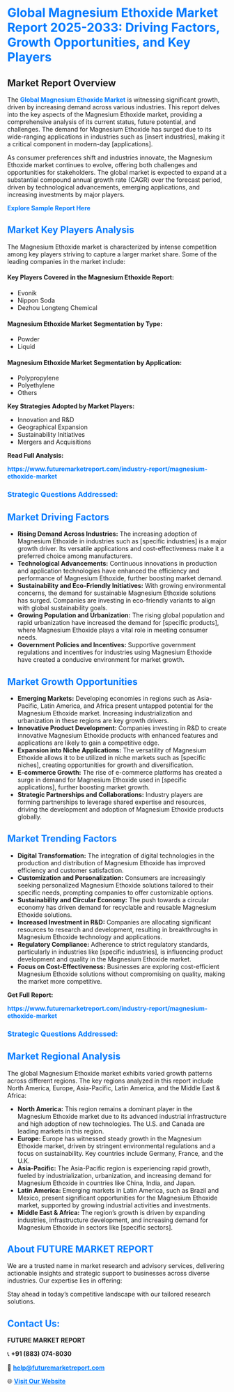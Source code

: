 <h1 style="color: #007BFF;">Global Magnesium Ethoxide Market Report 2025-2033: Driving Factors, Growth Opportunities, and Key Players</h1>

<section id="overview">
<h2>Market Report Overview</h2>
<p>The <a href="https://www.futuremarketreport.com/industry-report/magnesium-ethoxide-market" style="color: #007BFF; text-decoration: none;"><strong>Global Magnesium Ethoxide Market</strong></a> is witnessing significant growth, driven by increasing demand across various industries. This report delves into the key aspects of the Magnesium Ethoxide market, providing a comprehensive analysis of its current status, future potential, and challenges. The demand for Magnesium Ethoxide has surged due to its wide-ranging applications in industries such as [insert industries], making it a critical component in modern-day [applications].</p>
<p>As consumer preferences shift and industries innovate, the Magnesium Ethoxide market continues to evolve, offering both challenges and opportunities for stakeholders. The global market is expected to expand at a substantial compound annual growth rate (CAGR) over the forecast period, driven by technological advancements, emerging applications, and increasing investments by major players.</p>
</section>

<section id="overview">
<p><a href="https://www.futuremarketreport.com/request-sample/reportId=57114" style="color: #007BFF; text-decoration: none;"><strong>Explore Sample Report Here</strong></a></p>
</section>

<section id="key-players">
<h2 style="color: #007BFF;">Market Key Players Analysis</h2>
<p>The Magnesium Ethoxide market is characterized by intense competition among key players striving to capture a larger market share. Some of the leading companies in the market include:</p>
<h4>Key Players Covered in the Magnesium Ethoxide Report:</h4>
<ul><li>Evonik</li><li>Nippon Soda</li><li>Dezhou Longteng Chemical</li></ul>
<h4>Magnesium Ethoxide Market Segmentation by Type:</h4>
<ul><li>Powder</li><li>Liquid</li></ul>

<h4>Magnesium Ethoxide Market Segmentation by Application:</h4>
<ul><li>Polypropylene</li><li>Polyethylene</li><li>Others</li></ul>
<p><strong>Key Strategies Adopted by Market Players:</strong></p>
<ul>
<li>Innovation and R&D</li>
<li>Geographical Expansion</li>
<li>Sustainability Initiatives</li>
<li>Mergers and Acquisitions</li>
</ul>
</section>

<section>
<p><strong>Read Full Analysis: </strong></p><a href="https://www.futuremarketreport.com/industry-report/magnesium-ethoxide-market" style="color: #007BFF; text-decoration: none;"><strong>https://www.futuremarketreport.com/industry-report/magnesium-ethoxide-market</strong></a>
<h3 style="color: #007BFF;">Strategic Questions Addressed:</h3>
</section>

<section id="driving-factors">
<h2 style="color: #007BFF;">Market Driving Factors</h2>
<ul>
<li><strong>Rising Demand Across Industries:</strong> The increasing adoption of Magnesium Ethoxide in industries such as [specific industries] is a major growth driver. Its versatile applications and cost-effectiveness make it a preferred choice among manufacturers.</li>
<li><strong>Technological Advancements:</strong> Continuous innovations in production and application technologies have enhanced the efficiency and performance of Magnesium Ethoxide, further boosting market demand.</li>
<li><strong>Sustainability and Eco-Friendly Initiatives:</strong> With growing environmental concerns, the demand for sustainable Magnesium Ethoxide solutions has surged. Companies are investing in eco-friendly variants to align with global sustainability goals.</li>
<li><strong>Growing Population and Urbanization:</strong> The rising global population and rapid urbanization have increased the demand for [specific products], where Magnesium Ethoxide plays a vital role in meeting consumer needs.</li>
<li><strong>Government Policies and Incentives:</strong> Supportive government regulations and incentives for industries using Magnesium Ethoxide have created a conducive environment for market growth.</li>
</ul>
</section>

<section id="growth-opportunities">
<h2 style="color: #007BFF;">Market Growth Opportunities</h2>
<ul>
<li><strong>Emerging Markets:</strong> Developing economies in regions such as Asia-Pacific, Latin America, and Africa present untapped potential for the Magnesium Ethoxide market. Increasing industrialization and urbanization in these regions are key growth drivers.</li>
<li><strong>Innovative Product Development:</strong> Companies investing in R&D to create innovative Magnesium Ethoxide products with enhanced features and applications are likely to gain a competitive edge.</li>
<li><strong>Expansion into Niche Applications:</strong> The versatility of Magnesium Ethoxide allows it to be utilized in niche markets such as [specific niches], creating opportunities for growth and diversification.</li>
<li><strong>E-commerce Growth:</strong> The rise of e-commerce platforms has created a surge in demand for Magnesium Ethoxide used in [specific applications], further boosting market growth.</li>
<li><strong>Strategic Partnerships and Collaborations:</strong> Industry players are forming partnerships to leverage shared expertise and resources, driving the development and adoption of Magnesium Ethoxide products globally.</li>
</ul>
</section>

<section id="trending-factors">
<h2 style="color: #007BFF;">Market Trending Factors</h2>
<ul>
<li><strong>Digital Transformation:</strong> The integration of digital technologies in the production and distribution of Magnesium Ethoxide has improved efficiency and customer satisfaction.</li>
<li><strong>Customization and Personalization:</strong> Consumers are increasingly seeking personalized Magnesium Ethoxide solutions tailored to their specific needs, prompting companies to offer customizable options.</li>
<li><strong>Sustainability and Circular Economy:</strong> The push towards a circular economy has driven demand for recyclable and reusable Magnesium Ethoxide solutions.</li>
<li><strong>Increased Investment in R&D:</strong> Companies are allocating significant resources to research and development, resulting in breakthroughs in Magnesium Ethoxide technology and applications.</li>
<li><strong>Regulatory Compliance:</strong> Adherence to strict regulatory standards, particularly in industries like [specific industries], is influencing product development and quality in the Magnesium Ethoxide market.</li>
<li><strong>Focus on Cost-Effectiveness:</strong> Businesses are exploring cost-efficient Magnesium Ethoxide solutions without compromising on quality, making the market more competitive.</li>
</ul>
</section>

<section>
<p><strong>Get Full Report: </strong></p><a href="https://www.futuremarketreport.com/industry-report/magnesium-ethoxide-market" style="color: #007BFF; text-decoration: none;"><strong>https://www.futuremarketreport.com/industry-report/magnesium-ethoxide-market</strong></a>
<h3 style="color: #007BFF;">Strategic Questions Addressed:</h3>
</section>


<section id="regional-analysis">
<h2 style="color: #007BFF;">Market Regional Analysis</h2>
<p>The global Magnesium Ethoxide market exhibits varied growth patterns across different regions. The key regions analyzed in this report include North America, Europe, Asia-Pacific, Latin America, and the Middle East & Africa:</p>
<ul>
<li><strong>North America:</strong> This region remains a dominant player in the Magnesium Ethoxide market due to its advanced industrial infrastructure and high adoption of new technologies. The U.S. and Canada are leading markets in this region.</li>
<li><strong>Europe:</strong> Europe has witnessed steady growth in the Magnesium Ethoxide market, driven by stringent environmental regulations and a focus on sustainability. Key countries include Germany, France, and the U.K.</li>
<li><strong>Asia-Pacific:</strong> The Asia-Pacific region is experiencing rapid growth, fueled by industrialization, urbanization, and increasing demand for Magnesium Ethoxide in countries like China, India, and Japan.</li>
<li><strong>Latin America:</strong> Emerging markets in Latin America, such as Brazil and Mexico, present significant opportunities for the Magnesium Ethoxide market, supported by growing industrial activities and investments.</li>
<li><strong>Middle East & Africa:</strong> The region’s growth is driven by expanding industries, infrastructure development, and increasing demand for Magnesium Ethoxide in sectors like [specific sectors].</li>
</ul>
</section>

<footer>
<h2 style="color: #007BFF;">About FUTURE MARKET REPORT</h2>
<p>We are a trusted name in market research and advisory services, delivering actionable insights and strategic support to businesses across diverse industries. Our expertise lies in offering:</p>

<p>Stay ahead in today’s competitive landscape with our tailored research solutions.</p>

<h2 style="color: #007BFF;">Contact Us:</h2>
<p><strong>FUTURE MARKET REPORT</strong></p>
<p>📞 <strong>+91 (883) 074-8030</strong></p>
<p>📧 <strong><a href="mailto:help@futuremarketreport.com" style="color: #007BFF;">help@futuremarketreport.com</a></strong></p>
<p>🌐 <strong><a href="https://www.futuremarketreport.com/" style="color: #007BFF;">Visit Our Website</a></strong></p>
</footer>